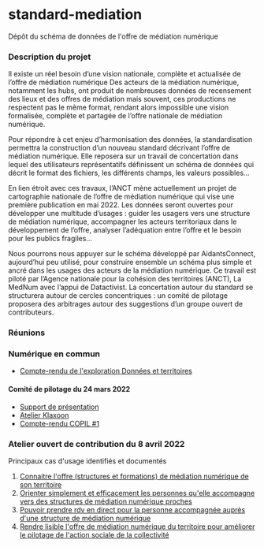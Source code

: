 # standard-mediation
Dépôt du schéma de données de l'offre de médiation numérique

### Description du projet
Il existe un réel besoin d’une vision nationale, complète et actualisée de l’offre de médiation numérique
Des acteurs de la médiation numérique, notamment les hubs, ont produit de nombreuses données de recensement des lieux et des offres de médiation mais souvent, ces productions ne respectent pas le même format, rendant alors impossible une vision formalisée, complète et partagée de l’offre nationale de médiation numérique. 

Pour répondre à cet enjeu d’harmonisation des données, la standardisation permettra la construction d’un nouveau standard décrivant l’offre de médiation numérique. Elle reposera sur un travail de concertation dans lequel des utilisateurs représentatifs définissent un schéma de données qui décrit le format des fichiers, les différents champs, les valeurs possibles…

En lien étroit avec ces travaux, l’ANCT mène actuellement un projet de cartographie nationale de l’offre de médiation numérique qui vise une première publication en mai 2022. Les données seront ouvertes pour développer une multitude d’usages : guider les usagers vers une structure de médiation numérique, accompagner les acteurs territoriaux dans le développement de l’offre, analyser l’adéquation entre l’offre et le besoin pour les publics fragiles…

Nous pourrons nous appuyer sur le schéma développé par AidantsConnect, aujourd’hui peu utilisé, pour construire ensemble un schéma plus simple et ancré dans les usages des acteurs de la médiation numérique. Ce travail est piloté par l’Agence nationale pour la cohésion des territoires (ANCT), La MedNum avec l’appui de Datactivist. La concertation autour du standard se structurera autour de cercles concentriques : un comité de pilotage proposera des arbitrages autour des suggestions d’un groupe ouvert de contributeurs. 

### Réunions

### Numérique en commun

* [Compte-rendu de l'exploration Données et territoires](https://numerique-en-communs.fr/exploration-donnees-territoires/)

#### Comité de pilotage du 24 mars 2022 
* [Support de présentation](https://github.com/datactivist/standard-mediation/blob/main/COPIL%20%231%20-%20Un%20standard%20de%20donne%CC%81es%20pour%20la%20me%CC%81diation%20nume%CC%81rique.pptx.pdf)
* [Atelier Klaxoon](https://github.com/datactivist/standard-mediation/blob/main/snapshot-20220407101316146-b9f521c4-07a8-4053-aedd-8ffa9cdc177e.pdf) 
* [Compte-rendu COPIL #1](https://github.com/datactivist/standard-mediation/blob/main/Compte%20rendu%20COPIL%20%231.pdf)

### Atelier ouvert de contribution du 8 avril 2022

Principaux cas d'usage identifiés et documentés
1. [Connaitre l'offre (structures et formations) de médiation numérique de son territoire](https://github.com/datactivist/standard-mediation/blob/main/atelier1/Atelier%201%20cas%20d'usage%20(2).pdf)
2. [Orienter simplement et efficacement les personnes qu'elle 
accompagne vers des structures de médiation numérique proches](https://github.com/datactivist/standard-mediation/blob/main/atelier1/Atelier%201%20cas%20d'usage.pdf)
3. [Pouvoir prendre rdv en direct pour la personne accompagnée auprès d'une structure de médiation numérique](https://github.com/datactivist/standard-mediation/blob/main/atelier1/Atelier%201%20cas%20d'usage%20(3).pdf)
4. [Rendre lisible l'offre de médiation numérique du territoire pour améliorer le pilotage 
de l'action sociale de la collectivité](https://github.com/datactivist/standard-mediation/blob/main/atelier1/Atelier%201%20cas%20d'usage%20(1).pdf)
